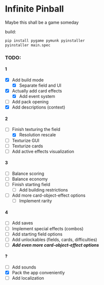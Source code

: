 # Infinite Pinball
Maybe this shall be a game someday

build:
```bash
pip install pygame pymunk pyinstaller
pyinstaller main.spec
```

### TODO:
#### 1
- [x] Add build mode
  - [x] Separate field and UI
- [x] Actually add card effects
  - [x] Add event system
- [ ] Add pack opening
- [x] Add descriptions (context)
#### 2
- [ ] Finish texturing the field
  - [x] Resolution rescale
- [ ] Texturize GUI
- [ ] Texturize cards
- [ ] Add active effects visualization
#### 3
- [ ] Balance scoring
- [ ] Balance economy
- [ ] Finish starting field
  - [ ] Add building restrictions
- [ ] Add more card-object-effect options
  - [ ] Implement rarity
#### 4
- [ ] Add saves
- [ ] Implement special effects (combos)
- [ ] Add starting field options
- [ ] Add unlockables (fields, cards, difficulties)
- [ ] ***Add even more card-object-effect options***
#### ?
- [ ] Add sounds
- [x] Pack the app conveniently
- [ ] Add localization